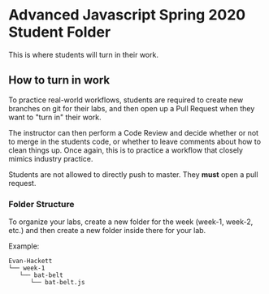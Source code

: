# Advanced Javascript Spring 2020 Student Folder

This is where students will turn in their work.

## How to turn in work

To practice real-world workflows, students are required to create new branches on git for their labs, and then open up a Pull Request when they want to "turn in" their work.

The instructor can then perform a Code Review and decide whether or not to merge in the students code, or whether to leave comments about how to clean things up. Once again, this is to practice a workflow that closely mimics industry practice.

Students are not allowed to directly push to master. They **must** open a pull request.

### Folder Structure

To organize your labs, create a new folder for the week (week-1, week-2, etc.) and then create a new folder inside there for your lab.

Example:

```
Evan-Hackett
└── week-1
   └── bat-belt
      └── bat-belt.js
```
